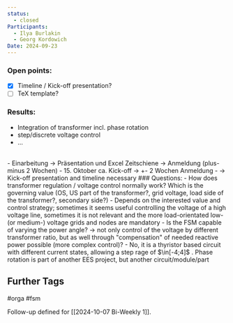 ```yaml
---
status:
  - closed
Participants:
  - Ilya Burlakin
  - Georg Kordowich
Date: 2024-09-23
---
```

### Open points:
- [x] Timeline / Kick-off presentation?
- [ ] TeX template?
### Results:
- Integration of transformer incl. phase rotation
- step/discrete voltage control
- ...
<br>
- Einarbeitung -> Präsentation und Excel Zeitschiene -> Anmeldung (plus-minus 2 Wochen)
- 15. Oktober ca. Kick-off -> +- 2 Wochen Anmeldung
- -> Kick-off presentation and timeline necessary
### Questions:
- How does transformer regulation / voltage control normally work? Which is the governing value (OS, US part of the transformer?, grid voltage, load side of the transformer?, secondary side?)
	- Depends on the interested value and control strategy; sometimes it seems useful controlling the voltage of a high voltage line, sometimes it is not relevant and the more load-orientated low- (or medium-) voltage grids and nodes are mandatory
- Is the FSM capable of varying the power angle? -> not only control of the voltage by different transformer ratio, but as well through "compensation" of needed reactive power possible (more complex control)?
	- No, it is a thyristor based circuit with different current states, allowing a step rage of $\in[-4;4]$ . Phase rotation is part of another EES project, but another circuit/module/part 

## Further Tags
#orga #fsm

Follow-up defined for [[2024-10-07 Bi-Weekly 1]].